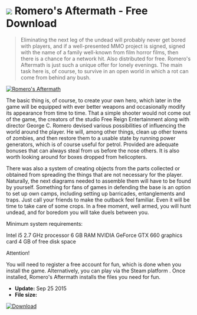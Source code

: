 # ![](https://cdn.softexe.net/static/icon/win.gif) Romero's Aftermath  - Free Download

> Eliminating the next leg of the undead will probably never get bored with players, and if a well-presented MMO project is signed, signed with the name of a family well-known from film horror films, then there is a chance for a network hit. Also distributed for free. Romero's Aftermath is just such a unique offer for lonely evenings. The main task here is, of course, to survive in an open world in which a rot can come from behind any bush.

[![Romero's Aftermath](https://gallery.dpcdn.pl/imgc/Tools/62095/g_-_420x350_1.5_-_x20150925132456_0.jpg)](https://softexe.net/win/games-entertainment/rpg/romero-s-aftermath:pbbap.html)

The basic thing is, of course, to create your own hero, which later in the game will be equipped with ever better weapons and occasionally modify its appearance from time to time. That a simple shooter would not come out of the game, the creators of the studio Free Reign Entertainment along with director George C. Romero devised various possibilities of influencing the world around the player. He will, among other things, clean up other towns of zombies, and then restore them to a usable state by running power generators, which is of course useful for petrol. Provided are adequate bonuses that can always steal from us before the nose others. It is also worth looking around for boxes dropped from helicopters.
 
 
 There was also a system of creating objects from the parts collected or obtained from spreading the things that are not necessary for the player. Naturally, the next diagrams needed to assemble them will have to be found by yourself. Something for fans of games in defending the base is an option to set up own camps, including setting up barricades, entanglements and traps. Just call your friends to make the outback feel familiar. Even it will be time to take care of some crops. In a free moment, well armed, you will hunt undead, and for boredom you will take duels between you.
 
 
 Minimum system requirements:
 
 Intel i5 2.7 GHz processor
 6 GB RAM
 NVIDIA GeForce GTX 660 graphics card
 4 GB of free disk space
 
 
 Attention!
 
 
 You will need to register a free account for fun, which is done when you install the game. Alternatively, you can play via the Steam platform . Once installed, Romero's Aftermath installs the files you need for fun.


- **Update:** Sep 25 2015
- **File size:** 

[![Download](https://cdn.softexe.net/static/img/download.png)](https://softexe.net/win/games-entertainment/rpg/romero-s-aftermath:pbbap.html)

